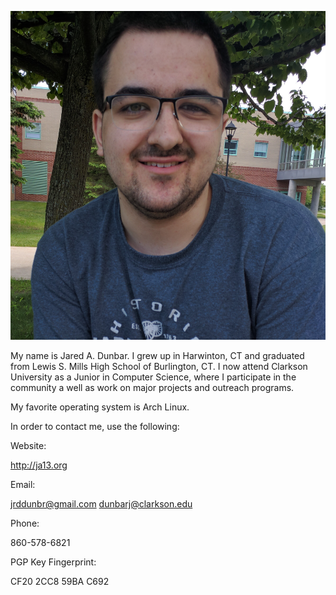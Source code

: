 ![me](me.jpg)

My name is Jared A. Dunbar. I grew up in Harwinton, CT and graduated from
Lewis S. Mills High School of Burlington, CT. I now attend Clarkson University
as a Junior in Computer Science, where I participate in the community a well
as work on major projects and outreach programs.

My favorite operating system is Arch Linux.

In order to contact me, use the following:

Website:

http://ja13.org

Email:

jrddunbr@gmail.com
dunbarj@clarkson.edu

Phone:

860-578-6821

PGP Key Fingerprint:

CF20 2CC8 59BA C692
